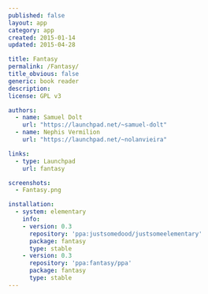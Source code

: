 ```yaml
---
published: false
layout: app
category: app
created: 2015-01-14
updated: 2015-04-28

title: Fantasy
permalink: /Fantasy/
title_obvious: false
generic: book reader
description:
license: GPL v3

authors:
  - name: Samuel Dolt
    url: "https://launchpad.net/~samuel-dolt"
  - name: Nephis Vermilion
    url: "https://launchpad.net/~nolanvieira"

links:
  - type: Launchpad
    url: fantasy

screenshots:
  - Fantasy.png

installation:
  - system: elementary
    info:
    - version: 0.3
      repository: 'ppa:justsomedood/justsomeelementary'
      package: fantasy
      type: stable
    - version: 0.3
      repository: 'ppa:fantasy/ppa'
      package: fantasy
      type: stable
---
```

